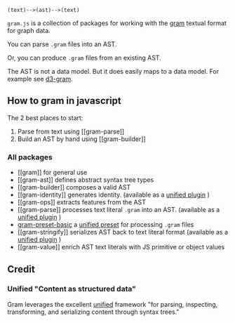 `(text)-->(ast)-->(text)`

`gram.js` is a collection of packages for working with the [gram](https://gram-data.github.io)
textual format for graph data.

You can parse `.gram` files into an AST. 

Or, you can produce `.gram` files from an existing AST. 

The AST is not a data model. But it does easily maps to a data model. For example see
[d3-gram](https://github.com/gram-data/d3-gram).

## How to gram in javascript

The 2 best places to start:

1. Parse from text using [[gram-parse]]
2. Build an AST by hand using [[gram-builder]]

### All packages

- [[gram]] for general use
- [[gram-ast]] defines abstract syntax tree types 
- [[gram-builder]] composes a valid AST
- [[gram-identity]] generates identity. (available as a [unified plugin](https://github.com/unifiedjs/unified#plugin) )
- [[gram-ops]] extracts features from the AST
- [[gram-parse]] processes text literal `.gram` into an AST. (available as a [unified plugin](https://github.com/unifiedjs/unified#plugin) )
- [gram-preset-basic](https://github.com/gram-data/gram-js/tree/main/packages/gram-preset-basic) a [unified preset](https://github.com/unifiedjs/unified#preset) for processing `.gram` files
- [[gram-stringify]] serializes AST back to text literal format (available as a [unified plugin](https://github.com/unifiedjs/unified#plugin) )
- [[gram-value]] enrich AST text literals with JS primitive or object values


## Credit

### Unified "Content as structured data"

Gram leverages the excellent [unified](https://unifiedjs.com) framework "for parsing, inspecting, transforming, and serializing content through syntax trees."


